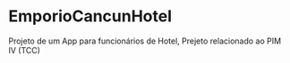 # EmporioCancunHotel
Projeto de um App para funcionários de Hotel, Prejeto relacionado ao PIM IV (TCC)
